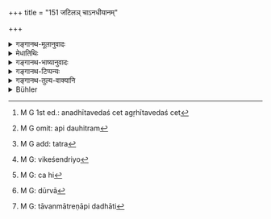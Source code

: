 +++
title = "151 जटिलञ् चाऽनधीयानम्"

+++

<details><summary>गङ्गानथ-मूलानुवादः</summary>

One should not feed, at a Śrāddha, one with braided hair, who is not learned, one who is hairless, the gambler, and those who sacrifice for hosts.—(151)
</details>

<details><summary>मेधातिथिः</summary>

**जटिलो** ब्रह्मचारी, तस्य ह्य् अयं केशविशेषः पाक्षिको विहितो "मुण्डो वा जटिलो वा स्यात्" (म्ध् २.२१९) इति । उपलक्षणं च जटा ब्रह्मचारिणस् ततो मुण्डो ऽपि प्रतिषिध्यते । तस्य **चानधीयानस्य** प्रतिषेधः ।

- <u>ननु</u> "श्रोत्रियायैव देयानि" (म्ध् ३.११८) इति चानधीयानस्य प्राप्तिर् एव नास्ति । 

- <u>प्रक्रान्ताध्ययनः</u> अनधीतवेदः अगृहीतवेदश् चेत्[^२६८] प्राप्नुयात् ।


[^२६८]:
     M G 1st ed.: anadhītavedaś cet agṛhītavedaś cet

- <u>ननु</u> च "वेदपारगः" (म्ध् ३.१३५) इति वचनात् कुतः प्रक्रान्ताध्ययनस्य प्राप्तिः । 

- एवं तर्हि अधीतवेदो ऽप्य् अस्वीकृतवेदो ऽनधीयानो ऽभिप्रेतः । "व्रतस्थम् अपि दौहित्रम्"[^२६९] (म्ध् ३.२२४) इत्य् अनेन वा दौहित्रतैवात्र[^२७०] नाध्ययनम् इति कश्चिन् मन्येत तदर्थम् इदम् । अनधीयानस्य प्रतिषेधाद् विदुषस् तस्याधिकारो ऽस्तीत्य् अवगम्यते । 


[^२७०]:
     M G add: tatra


[^२६९]:
     M G omit: api dauhitram

- **दुर्वालः** स्खलितलोहितकेशो विकलेन्द्रियो[^२७१] वा । तस्य हि[^२७२] निर्वचनं कुर्वन्ति । दूर्वया[^२७३] शाद्वलेनाप्य् अलं तस्य वासो भवतीति । स हि दूर्वयैव प्राव्रियते लज्जया च वाससाम् अभावे तावन्मात्रेणाप्य् अपिदधाति[^२७४] शेफम् । **कितवो** द्यूतकारः । **याजयन्ति च ये पूगान्** संघान् । व्रात्यस्तोमादिभिर् व्रात्यानां हि संहितानां यागो विहितः । प्रतिषिद्धं च तद् याजनं "व्रात्यानां याजनं कृत्वा" (म्ध् ११.१९६) इति । वयं ब्रूमः । यः क्रमशः प्रत्येकम् अपि बहून् याजयति बहुकृत्व आर्त्विज्यं करोति, सो ऽपि न भोज्यः । तथ् च वसिष्ठः- "यश् चापि बहुयाज्यः स्याद् यश् चोपनयते बहून्" (वध् १४.१७) इति । 


[^२७४]:
     M G: tāvanmātreṇāpi dadhāti


[^२७३]:
     M G: dūrvā


[^२७२]:
     M G: ca hi


[^२७१]:
     M G: vikeśendriyo

- <u>केचिद्</u> आहुः- श्राद्धग्रहणात् पित्र्य एवैषां प्रतिषेधो न तु दैवे। 

- <u>तद् अयुक्तम्</u> । तद् अपि श्राद्धाङ्गम् एव श्राद्धशब्देन युक्तं वक्तुम् ॥ ३.१४१ ॥
</details>

<details><summary>गङ्गानथ-भाष्यानुवादः</summary>

‘*One with braided hair*’—*i.e*., the Student; this arrangement of the hair has been laid down as an optional alternative for him—‘he should either shave his head or wear his hair in braids’ (2-219); the ‘braided hair’ is mentioned here only as an indicative of the Student; hence the present verse includes also that student who may have shaved his head. And the student whose feeding is prohibited here is only *one who is not studying*.

“In view of what has been said above in regard to the propriety of feeding one who is learned in the Veda (128), there can be no possibility of anyone feeding a man *who is not studying* (why then should his feeding be specially prohibited?)”

The prohibition is necessary, as otherwise one might feed the student who began his study, but did not carry it on and did not learn the Veda.

“But it has been said above (145) that one should feed him who is ‘*thoroughly versed in the Veda*;’ where, then, could there be any possibility of the admission of one who had only made a beginning of study?”

In that case, we shall take the prohibition as applying to that student who may have read through the Veda, without having made it all his own.

Or, the phrase ‘*who is not learned*’ may be taken as added to guard against the contingency that, on the strength of what is said (in 3, 234) regarding the propriety of feeding the daughter’s son, even though he he still in the state of studentship, some people might be led to think the only necessary qualification consisted in the person invited being the ‘daughter’s son,’ and ‘learning’ was not an essential condition at all. And when the student¹ who is not studying’ becomes precluded, it naturally follows that the student who is studying is entitled to be fed.

‘*Durrāla*;’—this term may mean either one whose hair have fallen off, or one who is red-haired, or one who is without hair in his private parts. In this sense, they explain the etymology of the word as follows:—‘mere grass suffices for his clothing, he is covered by mere grass, having no clothing, ho hides his private parts with mere grass,’

^(‘)*Gambler*’— who is addicted to gambling.

^(‘)*Who* *sacrifice* *for hosts*’— for groups of men. The collective performance of the I *Vrātyastoma* for a number of *Vrātyas* has been prescribed: and officiating at such sacrifices has been prohibited under II. 197.

Our explanation, however, is that the phrase applies to one who may sacrifice, even by turns, for many persons:—*i.e*., who undertakes service as priest very frequently:—such a person also shall not be fed. Says Vaśiṣṭha—‘He who sacrifices for many men, and he who initiates many persons.’

Some people hold that, since the present verse specifies the^(‘)*Śrāddha*,’ the interdict herein contained pertains only to rites in honour of the Pitṛs, not to those in honour of the gods.

This, however, is not right. Because the rites in honour of the gods (*Viśvedevas*) are also a part of the ‘*Śrāddha*,’ which latter term therefore can be used in connection with these also.—(151)
</details>

<details><summary>गङ्गानथ-टिप्पन्यः</summary>

This verse is quoted in *Parāśaramādhava* (Ācāra, p. 687), which adds
(on p. 688) the notes that—‘*Jaṭila*’ means the

Student, who is qualified by the adjective ‘*anadhīyānaḥ*’, so that the
person precluded is the Student *who is not reading*,—one who is reading
being regarded as fit to be invited, the unreading Student could not be
included under the term ‘not learned in the Veda,’ as there is every
likelihood of people falling into the mistake that even though not
reading, the Student deserves to be invited;—the ‘*Durvāla*’ is one who
is ‘bald’, or ‘tawny-haired’;—the ‘*Kitava*’ is ‘one addicted to
gambling’;—the ‘*Pūgayājaka*’ is ‘one who sacrifices for hosts.’—It goes
on to add that the addition of the term ‘*Śrāddha*’ indicates that the
persons here enumerated are to be excluded from invitation only at
Śrāddhas, and not from the rites performed in honour of the gods;
otherwise the addition would be superfluous.

It is quoted in *Aparārka* (p. 450), which explains ‘*jaṭilam*’ as ‘the
*Brahmacārī*,’ and ‘*durbāla*’ as ‘*khalatiḥ*;’—in *Hemādri* (Śrāddha,
p. 480);—and in *Nṛsiṃhaprasāda* (Śrāddha, p. 9a).

‘*Jaṭilam ca anadhīyānam*’—Medhātithi takes ‘*anadhīyānam*’ as
qualifying ‘*jaṭilam*’, explaining the two together as ‘the Student who
is not learned; *i.e*., who began the study, hut did not complete
it’;—Kullūka also takes the two together; but explains ‘*anadhīyānam*’
as ‘one who has only had his Upanayana performed, but has not been
taught the Veda’; and adds that ‘this implies that one may invite that
Student *who is still studying the Veda*, though he may not have
mastered it.’
</details>

<details><summary>गङ्गानथ-तुल्य-वाक्यानि</summary>

**(verses 3.150-166)  
**

See Comparative notes for [Verse
3.150].
</details>

<details><summary>Bühler</summary>

151	Let him not entertain at a Sraddha one who wears his hair in braids (a student), one who has not studied (the Veda), one afflicted with a skin-disease, a gambler, nor those who sacrifice for a multitude (of sacrificers).
</details>
